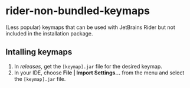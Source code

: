# rider-non-bundled-keymaps
(Less popular) keymaps that can be used with JetBrains Rider but not included in the installation package.

## Intalling keymaps

1. In *releases*, get the `[keymap].jar` file for the desired keymap.
2. In your IDE, choose **File | Import Settings...** from the menu and select the `[keymap].jar` file.
